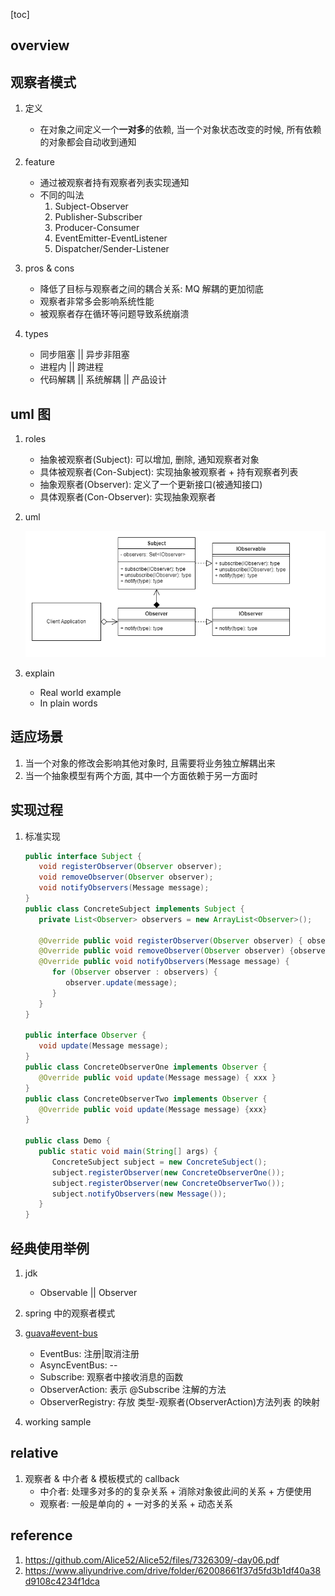 [toc]

## overview

## 观察者模式

1. 定义

   - 在对象之间定义一个**一对多**的依赖, 当一个对象状态改变的时候, 所有依赖的对象都会自动收到通知

2. feature

   - 通过被观察者持有观察者列表实现通知
   - 不同的叫法
     1. Subject-Observer
     2. Publisher-Subscriber
     3. Producer-Consumer
     4. EventEmitter-EventListener
     5. Dispatcher/Sender-Listener

3. pros & cons

   - 降低了目标与观察者之间的耦合关系: MQ 解耦的更加彻底
   - 观察者非常多会影响系统性能
   - 被观察者存在循环等问题导致系统崩溃

4. types

   - 同步阻塞 || 异步非阻塞
   - 进程内 || 跨进程
   - 代码解耦 || 系统解耦 || 产品设计

## uml 图

1. roles

   - 抽象被观察者(Subject): 可以增加, 删除, 通知观察者对象
   - 具体被观察者(Con-Subject): 实现抽象被观察者 + 持有观察者列表
   - 抽象观察者(Observer): 定义了一个更新接口(被通知接口)
   - 具体观察者(Con-Observer): 实现抽象观察者

2. uml

   ![avatar](/static/image/dp/observer-uml.png)

3. explain

   - Real world example
   - In plain words

## 适应场景

1. 当一个对象的修改会影响其他对象时, 且需要将业务独立解耦出来
2. 当一个抽象模型有两个方面, 其中一个方面依赖于另一方面时

## 实现过程

1. 标准实现

   ```java
   public interface Subject {
      void registerObserver(Observer observer);
      void removeObserver(Observer observer);
      void notifyObservers(Message message);
   }
   public class ConcreteSubject implements Subject {
      private List<Observer> observers = new ArrayList<Observer>();

      @Override public void registerObserver(Observer observer) { observers.add(observer); }
      @Override public void removeObserver(Observer observer) {observers.remove(observer); }
      @Override public void notifyObservers(Message message) {
         for (Observer observer : observers) {
            observer.update(message);
         }
      }
   }

   public interface Observer {
      void update(Message message);
   }
   public class ConcreteObserverOne implements Observer {
      @Override public void update(Message message) { xxx }
   }
   public class ConcreteObserverTwo implements Observer {
      @Override public void update(Message message) {xxx}
   }

   public class Demo {
      public static void main(String[] args) {
         ConcreteSubject subject = new ConcreteSubject();
         subject.registerObserver(new ConcreteObserverOne());
         subject.registerObserver(new ConcreteObserverTwo());
         subject.notifyObservers(new Message());
      }
   }
   ```

## 经典使用举例

1. jdk
   - Observable || Observer
2. spring 中的观察者模式
3. [guava#event-bus](https://github.com/Alice52/system-design/issues/10)

   - EventBus: 注册|取消注册
   - AsyncEventBus: --
   - Subscribe: 观察者中接收消息的函数
   - ObserverAction: 表示 @Subscribe 注解的方法
   - ObserverRegistry: 存放 类型-观察者(ObserverAction)方法列表 的映射

4. working sample

## relative

1. 观察者 & 中介者 & 模板模式的 callback
   - 中介者: 处理多对多的的复杂关系 + 消除对象彼此间的关系 + 方便使用
   - 观察者: 一般是单向的 + 一对多的关系 + 动态关系

## reference

1. https://github.com/Alice52/Alice52/files/7326309/-day06.pdf
2. https://www.aliyundrive.com/drive/folder/62008661f37d5fd3b1df40a38d9108c4234f1dca
